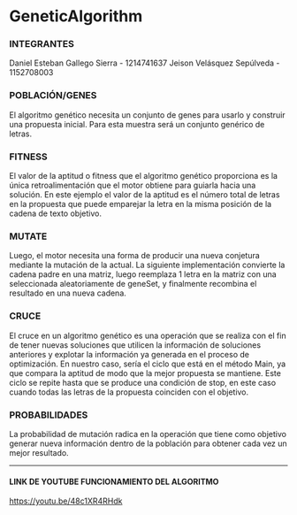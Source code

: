 # GeneticAlgorithm													

### INTEGRANTES

Daniel Esteban Gallego Sierra - 1214741637
Jeison Velásquez Sepúlveda - 1152708003


### POBLACIÓN/GENES

El algoritmo genético necesita un conjunto de genes para usarlo y  construir una propuesta inicial. Para esta muestra será un conjunto genérico de letras. 

### **FITNESS**

El valor de la aptitud o fitness que el algoritmo genético proporciona es la única retroalimentación que el motor obtiene para guiarla hacia una solución. En este ejemplo el valor de la aptitud es el número total de letras en la propuesta que puede emparejar la letra en la misma posición de la cadena de texto objetivo.

### MUTATE

Luego, el motor necesita una forma de producir una nueva conjetura mediante la mutación de la actual. La siguiente implementación convierte la cadena padre en una matriz, luego reemplaza 1 letra en la matriz con una seleccionada aleatoriamente de geneSet, y finalmente recombina el resultado en una nueva cadena.

### CRUCE

El cruce en un algoritmo genético es una operación que se realiza con el fin de tener nuevas soluciones que utilicen la información de soluciones anteriores y explotar la información ya generada en el proceso de optimización. En nuestro caso, sería el ciclo que está en el método Main, ya que compara la aptitud de modo que la mejor propuesta se mantiene. Este ciclo se repite hasta que se produce una condición de stop, en este caso cuando todas las letras de la propuesta coinciden con el objetivo.

### PROBABILIDADES

La probabilidad de mutación radica en la operación que tiene como objetivo generar nueva información dentro de la población para obtener cada vez un mejor resultado.

-----------------------
#### LINK DE YOUTUBE FUNCIONAMIENTO DEL ALGORITMO
https://youtu.be/48c1XR4RHdk
